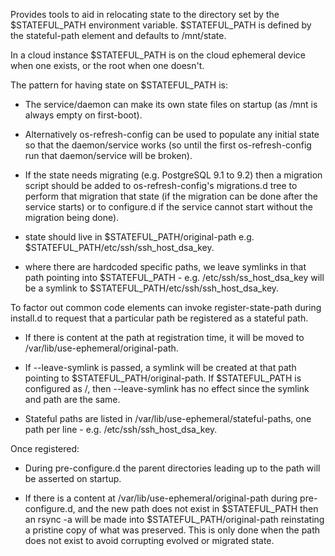 Provides tools to aid in relocating state to the directory set by the
$STATEFUL_PATH environment variable. $STATEFUL_PATH is defined by the
stateful-path element and defaults to /mnt/state.


In a cloud instance $STATEFUL_PATH is on the cloud ephemeral device when one
exists, or the root when one doesn't.

The pattern for having state on $STATEFUL_PATH is:

- The service/daemon can make its own state files on startup (as /mnt
  is always empty on first-boot).

- Alternatively os-refresh-config can be used to populate any initial state so
  that the daemon/service works (so until the first os-refresh-config run that
  daemon/service will be broken).

- If the state needs migrating (e.g. PostgreSQL 9.1 to 9.2) then a migration
  script should be added to os-refresh-config's migrations.d tree to perform
  that migration that state (if the migration can be done after the service
  starts) or to configure.d if the service cannot start without the migration
  being done).

- state should live in $STATEFUL_PATH/original-path e.g.
  $STATEFUL_PATH/etc/ssh/ssh\_host\_dsa\_key.

- where there are hardcoded specific paths, we leave symlinks in that path
  pointing into $STATEFUL_PATH - e.g. /etc/ssh/ss\_host\_dsa\_key will be a symlink
  to $STATEFUL_PATH/etc/ssh/ssh\_host\_dsa\_key.

To factor out common code elements can invoke register-state-path during
install.d to request that a particular path be registered as a stateful path.

- If there is content at the path at registration time, it will be moved to
  /var/lib/use-ephemeral/original-path.

- If --leave-symlink is passed, a symlink will be created at that path pointing
  to $STATEFUL_PATH/original-path. If $STATEFUL_PATH is configured as /, then
  --leave-symlink has no effect since the symlink and path are the same.

- Stateful paths are listed in /var/lib/use-ephemeral/stateful-paths, one path
  per line - e.g. /etc/ssh/ssh\_host\_dsa\_key.

Once registered:

- During pre-configure.d the parent directories leading up to the path will be
  asserted on startup.

- If there is a content at /var/lib/use-ephemeral/original-path during
  pre-configure.d, and the new path does not exist in $STATEFUL_PATH then an
  rsync -a will be made into $STATEFUL_PATH/original-path reinstating a
  pristine copy of what was preserved. This is only done when the path does not
  exist to avoid corrupting evolved or migrated state.
